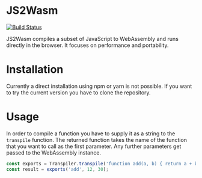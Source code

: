 # JS2Wasm
[![Build Status](https://travis-ci.org/InverseIntegral/js2wasm.svg?branch=develop)](https://travis-ci.org/InverseIntegral/js2wasm)

JS2Wasm compiles a subset of JavaScript to WebAssembly and runs directly in the browser. It focuses on performance and portability.

# Installation
Currently a direct installation using npm or yarn is not possible. If you want to try the current version you have to
clone the repository.

# Usage
In order to compile a function you have to supply it as a string to the `transpile` function.
The returned function takes the name of the function that you want to call as the first parameter.
Any further parameters get passed to the WebAssembly instance.

```javascript
const exports = Transpiler.transpile('function add(a, b) { return a + b; }');
const result = exports('add', 12, 30);
```
